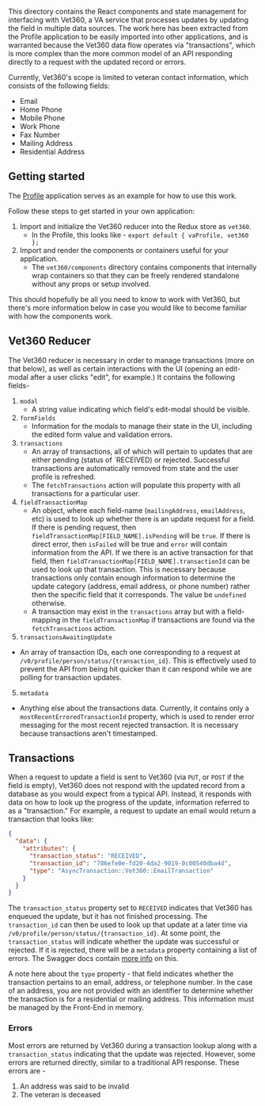 This directory contains the React components and state management for interfacing with Vet360, a VA service that processes updates by updating the field in multiple data sources. The work here has been extracted from the Profile application to be easily imported into other applications, and is warranted because the Vet360 data flow operates via "transactions", which is more complex than the more common model of an API responding directly to a request with the updated record or errors.

Currently, Vet360's scope is limited to veteran contact information, which consists of the following fields:

- Email
- Home Phone
- Mobile Phone
- Work Phone
- Fax Number
- Mailing Address
- Residential Address

## Getting started
The [Profile](https://github.com/department-of-veterans-affairs/vets-website/tree/master/src/applications/personalization/profile360) application serves as an example for how to use this work.

Follow these steps to get started in your own application:

1. Import and initialize the Vet360 reducer into the Redux store as `vet360`.
    - In the Profile, this looks like - `export default { vaProfile, vet360 };`
2. Import and render the components or containers useful for your application.
    - The `vet360/components` directory contains components that internally wrap containers so that they can be freely rendered standalone without any props or setup involved.

This should hopefully be all you need to know to work with Vet360, but there's more information below in case you would like to become familiar with how the components work.

## Vet360 Reducer
The Vet360 reducer is necessary in order to manage transactions (more on that below), as well as certain interactions with the UI (opening an edit-modal after a user clicks "edit", for example.) It contains the following fields-

1. `modal`
    - A string value indicating which field's edit-modal should be visible.
2. `formFields`
    - Information for the modals to manage their state in the UI, including the edited form value and validation errors.
2. `transactions`
    - An array of transactions, all of which will pertain to updates that are either pending (status of `RECEIVED) or rejected. Successful transactions are automatically removed from state and the user profile is refreshed.
    - The `fetchTransactions` action will populate this property with all transactions for a particular user.
3. `fieldTransactionMap`
    - An object, where each field-name (`mailingAddress`, `emailAddress`, etc) is used to look up whether there is an update request for a field. If there is pending request, then `fieldTransactionMap[FIELD_NAME].isPending` will be `true`. If there is direct error, then `isFailed` will be true and `error` will contain information from the API. If we there is an active transaction for that field, then `fieldTransactionMap[FIELD_NAME].transactionId` can be used to look up that transaction. This is necessary because transactions only contain enough information to determine the update category (address, email address, or phone number) rather then the specific field that it corresponds. The value be `undefined` otherwise.
    - A transaction may exist in the `transactions` array but with a field-mapping in the `fieldTransactionMap` if transactions are found via the `fetchTransactions` action.
4. `transactionsAwaitingUpdate`
  - An array of transaction IDs, each one corresponding to a request at `/v0/profile/person/status/{transaction_id}`. This is effectively used to prevent the API from being hit quicker than it can respond while we are polling for transaction updates.
5. `metadata`
  - Anything else about the transactions data. Currently, it contains only a `mostRecentErroredTransactionId` property, which is used to render error messaging for the most recent rejected transaction. It is necessary because transactions aren't timestamped.

## Transactions
When a request to update a field is sent to Vet360 (via `PUT`, or `POST` if the field is empty), Vet360 does not respond with the updated record from a database as you would expect from a typical API. Instead, it responds with data on how to look up the progress of the update, information referred to as a "transaction." For example, a request to update an email would return a transaction that looks like:

```json
{
  "data": {
    "attributes": {
      "transaction_status": "RECEIVED",
      "transaction_id": "786efe0e-fd20-4da2-9019-0c00540dba4d",
      "type": "AsyncTransaction::Vet360::EmailTransaction"
    }
  }
}
```

The `transaction_status` property set to `RECEIVED` indicates that Vet360 has enqueued the update, but it has not finished processing. The `transaction_id` can then be used to look up that update at a later time via `/v0/profile/person/status/{transaction_id}`. At some point, the `transaction_status` will indicate whether the update was successful or rejected. If it is rejected, there will be a `metadata` property containing a list of errors. The Swagger docs contain [more info](https://department-of-veterans-affairs.github.io/va-digital-services-platform-docs/api-reference/#/profile/postVet360EmailAddress) on this.

A note here about the `type` property - that field indicates whether the transaction pertains to an email, address, or telephone number. In the case of an address, you are not provided with an identifier to determine whether the transaction is for a residential or mailing address. This information must be managed by the Front-End in memory.

### Errors
Most errors are returned by Vet360 during a transaction lookup along with a `transaction_status` indicating that the update was rejected. However, some errors are returned directly, similar to a traditional API response. These errors are -

1. An address was said to be invalid
2. The veteran is deceased
